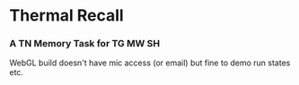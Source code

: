 # Thermal Recall

### A TN Memory Task for TG MW SH

WebGL build doesn't have mic access (or email) but fine to demo run states etc.
